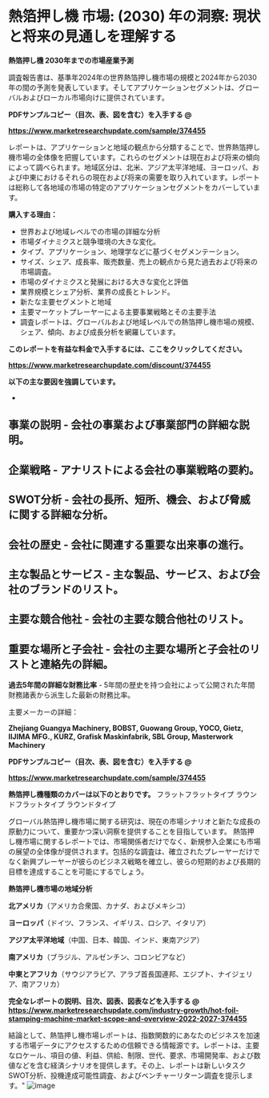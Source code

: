 # 熱箔押し機 市場: (2030) 年の洞察: 現状と将来の見通しを理解する

<strong>熱箔押し機 2030年までの市場産業予測</strong>

調査報告書は、基準年2024年の世界熱箔押し機市場の規模と2024年から2030年の間の予測を発表しています。そしてアプリケーションセグメントは、グローバルおよびローカル市場向けに提供されています。



<strong><b>PDFサンプルコピー（目次、表、図を含む）を入手する @
</b></strong>

<strong><a href=https://www.marketresearchupdate.com/sample/374455>https://www.marketresearchupdate.com/sample/374455</u></a></strong>

レポートは、アプリケーションと地域の観点から分類することで、世界熱箔押し機市場の全体像を把握しています。これらのセグメントは現在および将来の傾向によって調べられます。地域区分は、北米、アジア太平洋地域、ヨーロッパ、および中東におけるそれらの現在および将来の需要を取り入れています。レポートは総称して各地域の市場の特定のアプリケーションセグメントをカバーしています。



<strong>購入する理由：</strong>
<ul>
  <li>世界および地域レベルでの市場の詳細な分析</li>
  <li>市場ダイナミクスと競争環境の大きな変化。</li>
  <li>タイプ、アプリケーション、地理学などに基づくセグメンテーション。</li>
  <li>サイズ、シェア、成長率、販売数量、売上の観点から見た過去および将来の市場調査。</li>
  <li>市場のダイナミクスと発展における大きな変化と評価</li>
  <li>業界規模とシェア分析、業界の成長とトレンド。</li>
  <li>新たな主要セグメントと地域</li>
  <li>主要マーケットプレーヤーによる主要事業戦略とその主要手法</li>
  <li>調査レポートは、グローバルおよび地域レベルでの熱箔押し機市場の規模、シェア、傾向、および成長分析を網羅しています。</li>
</ul>



<strong>このレポートを有益な料金で入手するには、ここをクリックしてください。</strong>


<strong><a href=https://www.marketresearchupdate.com/discount/374455>https://www.marketresearchupdate.com/discount/374455</b></u></strong></a>



<strong>以下の主な要因を強調しています。</strong>

- 

<strong>事業の説明</strong> - 会社の事業および事業部門の詳細な説明。
- 

<strong>企業戦略</strong> - アナリストによる会社の事業戦略の要約。
- 

<strong>SWOT分析</strong> - 会社の長所、短所、機会、および脅威に関する詳細な分析。
- 

<strong>会社の歴史</strong> - 会社に関連する重要な出来事の進行。
- 

<strong>主な製品とサービス</strong> - 主な製品、サービス、および会社のブランドのリスト。
- 

<strong>主要な競合他社</strong> - 会社の主要な競合他社のリスト。
- 

<strong>重要な場所と子会社</strong> - 会社の主要な場所と子会社のリストと連絡先の詳細。
- 

<strong>過去5年間の詳細な財務比率</strong> - 5年間の歴史を持つ会社によって公開された年間財務諸表から派生した最新の財務比率。

主要メーカーの詳細：


<strong>Zhejiang Guangya Machinery, BOBST, Guowang Group, YOCO, Gietz, IIJIMA MFG., KURZ, Grafisk Maskinfabrik, SBL Group, Masterwork Machinery</strong>



<strong><b>PDFサンプルコピー（目次、表、図を含む）を入手する @
</b></strong>

<strong><a href=https://www.marketresearchupdate.com/sample/374455>https://www.marketresearchupdate.com/sample/374455</u></a></strong>



<strong>熱箔押し機種類のカバーは以下のとおりです。</strong>
フラットフラットタイプ
ラウンドフラットタイプ
ラウンドタイプ

グローバル熱箔押し機市場に関する研究は、現在の市場シナリオと新たな成長の原動力について、重要かつ深い洞察を提供することを目指しています。 熱箔押し機市場に関するレポートでは、市場関係者だけでなく、新規参入企業にも市場の展望の全体像が提供されます。包括的な調査は、確立されたプレーヤーだけでなく新興プレーヤーが彼らのビジネス戦略を確立し、彼らの短期的および長期的目標を達成することを可能にするでしょう。



<strong>熱箔押し機市場の地域分析</strong>



<strong>北アメリカ</strong>（アメリカ合衆国、カナダ、およびメキシコ）


<strong>ヨーロッパ</strong>（ドイツ、フランス、イギリス、ロシア、イタリア）


<strong>アジア太平洋地域</strong>（中国、日本、韓国、インド、東南アジア）


<strong>南アメリカ</strong>（ブラジル、アルゼンチン、コロンビアなど）


<strong>中東とアフリカ</strong>（サウジアラビア、アラブ首長国連邦、エジプト、ナイジェリア、南アフリカ）



<strong><b>完全なレポートの説明、目次、図表、図表などを入手する @ <a href=https://www.marketresearchupdate.com/industry-growth/hot-foil-stamping-machine-market-scope-and-overview-2022-2027-374455>https://www.marketresearchupdate.com/industry-growth/hot-foil-stamping-machine-market-scope-and-overview-2022-2027-374455</a></b></strong>

結論として、熱箔押し機市場レポートは、指数関数的にあなたのビジネスを加速する市場データにアクセスするための信頼できる情報源です。レポートは、主要なロケール、項目の値、利益、供給、制限、世代、要求、市場開発率、および数値などを含む経済シナリオを提供します。その上、レポートは新しいタスクSWOT分析、投機達成可能性調査、およびベンチャーリターン調査を提示します。"
![image](https://github.com/renukap7961/renukap7961/assets/163852544/e6904b49-fa3d-4a1a-8212-e88a7a9ed396)
